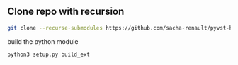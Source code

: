## Clone repo with recursion

```sh
git clone --recurse-submodules https://github.com/sacha-renault/pyvst-host
```


build the python module
```sh
python3 setup.py build_ext
```